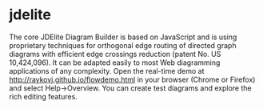 # jdelite
The core JDElite Diagram Builder is based on JavaScript and is using proprietary techniques for orthogonal edge routing of directed graph diagrams with efficient edge crossings reduction (patent No. US 10,424,096). It can be adapted easily to most Web diagramming applications of any complexity. Open the real-time demo at http://raykovj.github.io/flowdemo.html in your browser (Chrome or Firefox) and select Help->Overview. You can create test diagrams and explore the rich editing features.
